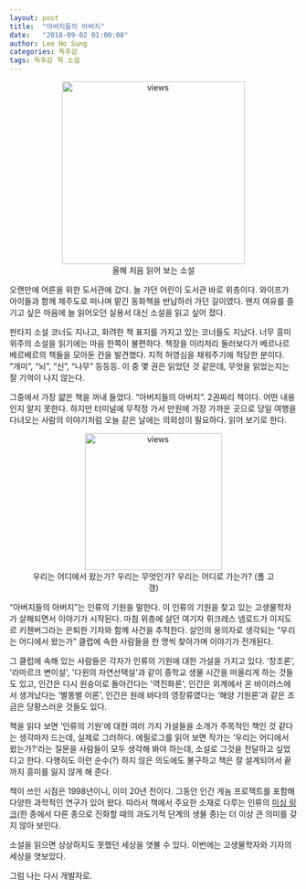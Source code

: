 ```yaml
---
layout: post
title:  "아버지들의 아버지"
date:   "2018-09-02 01:00:00"
author: Lee Ho Sung
categories: 독후감
tags: 독후감 책 소설
---
```


<center>
	<figure>
		<img src="http://blog.novice.io/assets/아버지들의아버지-1.jpg" width="320" alt="views">
		<figcaption>올해 처음 읽어 보는 소설</figcaption>
	</figure>
</center>

오랜만에 어른을 위한 도서관에 갔다. 늘 가던 어린이 도서관 바로 위층이다. 와이프가 아이들과 함께 제주도로 떠나며 맡긴 동화책을 반납하러 가던 길이였다. 왠지 여유를 즐기고 싶은 마음에 늘 읽어오던 실용서 대신 소설을 읽고 싶어 졌다. 

판타지 소설 코너도 지나고, 화려한 책 표지를 가지고 있는 코너들도 지났다. 너무 흥미 위주의 소설을 읽기에는 마음 한쪽이 불편하다. 책장을 이리저리 둘러보다가 베르나르 베르베르의 책들을 모아둔 칸을 발견했다. 지적 허영심을 채워주기에 적당한 분이다. “개미”, “뇌”, “신”,  “나무” 등등등. 이 중 몇 권은 읽었던 것 같은데, 무엇을 읽었는지는 잘 기억이 나지 않는다.

그중에서 가장 얇은 책을 꺼내 들었다. “아버지들의 아버지”. 2권짜리 책이다. 어떤 내용인지 알지 못한다. 하지만 터미널에 무작정 가서 만원에 가장 가까운 곳으로 당일 여행을 다녀오는 사람의 이야기처럼 오늘 같은 날에는 의외성이 필요하다. 읽어 보기로 한다.  

<center>
	<figure>
		<img src="http://blog.novice.io/assets/아버지들의아버지-2.jpg" width="240" alt="views">
		<figcaption>우리는 어디에서 왔는가? 우리는 무엇인가? 우리는 어디로 가는가? (폴 고갱)</figcaption>
	</figure>
</center>

“아버지들의 아버지”는 인류의 기원을 말한다. 이 인류의 기원을 찾고 있는 고생물학자가 살해되면서 이야기가 시작된다. 마침 위층에 살던 여기자 뤼크레스 넴로드가 이지도르 키첸버그라는 은퇴한 기자와 함께 사건을 추적한다. 살인의 용의자로 생각되는 “우리는 어디에서 왔는가” 클럽에 속한 사람들을 한 명씩 찾아가며 이야기가 전개된다.  

그 클럽에 속해 있는 사람들은 각자가 인류의 기원에 대한 가설을 가지고 있다. ‘창조론’, '라마르크 변이설', '다윈의 자연선택설'과 같이 중학교 생물 시간을 떠올리게 하는 것들도 있고,  인간은 다시 원숭이로 돌아간다는 '역진화론', 인간은 외계에서 온 바이러스에서 생겨났다는 ‘별똥별 이론', 인간은 원래 바다의 영장류였다는 ‘해양 기원론’과 같은 조금은 당황스러운 것들도 있다.  

책을 읽다 보면 ‘인류의 기원’에 대한 여러 가지 가설들을 소개가 주목적인 책인 것 같다는 생각마저 드는데, 실제로 그러하다. 에필로그를 읽어 보면 작가는 ‘우리는 어디에서 왔는가?’라는 질문을 사람들이 모두 생각해 봐야 하는데, 소설로 그것을 전달하고 싶었다고 한다. 다행히도 이런 순수(?) 하지 않은 의도에도 불구하고 책은 잘 설계되어서 끝까지 흥미를 잃지 않게 해 준다. 

책이 쓰인 시점은 1998년이니, 이미 20년 전이다. 그동안 인간 게놈 프로젝트를 포함해 다양한 과학적인 연구가 있어 왔다. 따라서 책에서 주요한 소재로 다루는 인류의 [미싱 링크](https://namu.wiki/w/%EB%AF%B8%EC%8B%B1%EB%A7%81%ED%81%AC)(한 종에서 다른 종으로 진화할 때의 과도기적 단계의 생물 종)는 더 이상 큰 의미를 갖지 않아 보인다.  

소설을 읽으면 상상하지도 못했던 세상을 엿볼 수 있다. 이번에는 고생물학자와 기자의 세상을 엿보았다.

그럼 나는 다시 개발자로.
